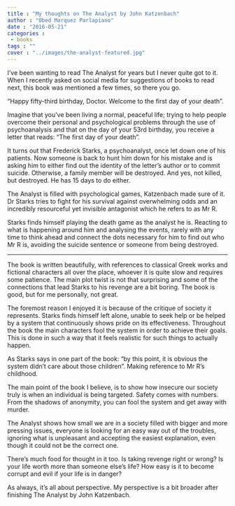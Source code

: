 ```yaml
---
title : "My thoughts on The Analyst by John Katzenbach"
author : "Obed Marquez Parlapiano"
date : "2016-05-21"
categories : 
 - books
tags : ""
cover : "../images/the-analyst-featured.jpg"
---
```


I’ve been wanting to read The Analyst for years but I never quite got to it. When I recently asked on social media for suggestions of books to read next, this book was mentioned a few times, so there you go.

“Happy fifty-third birthday, Doctor. Welcome to the first day of your death”.

Imagine that you’ve been living a normal, peaceful life; trying to help people overcome their personal and psychological problems through the use of psychoanalysis and that on the day of your 53rd birthday, you receive a letter that reads: “The first day of your death”.

It turns out that Frederick Starks, a psychoanalyst, once let down one of his patients. Now someone is back to hunt him down for his mistake and is asking him to either find out the identity of the letter’s author or to commit suicide. Otherwise, a family member will be destroyed. And yes, not killed, but destroyed. He has 15 days to do either.

The Analyst is filled with psychological games, Katzenbach made sure of it. Dr Starks tries to fight for his survival against overwhelming odds and an incredibly resourceful yet invisible antagonist which he refers to as Mr R.

Starks finds himself playing the death game as the analyst he is. Reacting to what is happening around him and analysing the events, rarely with any time to think ahead and connect the dots necessary for him to find out who Mr R is, avoiding the suicide sentence or someone from being destroyed.

* * *

The book is written beautifully, with references to classical Greek works and fictional characters all over the place, whoever it is quite slow and requires some patience. The main plot twist is not that surprising and some of the connections that lead Starks to his revenge are a bit boring. The book is good, but for me personally, not great.

The foremost reason I enjoyed it is because of the critique of society it represents. Starks finds himself left alone, unable to seek help or be helped by a system that continuously shows pride on its effectiveness. Throughout the book the main characters fool the system in order to achieve their goals. This is done in such a way that it feels realistic for such things to actually happen.

As Starks says in one part of the book: “by this point, it is obvious the system didn’t care about those children”. Making reference to Mr R’s childhood.

The main point of the book I believe, is to show how insecure our society truly is when an individual is being targeted. Safety comes with numbers. From the shadows of anonymity, you can fool the system and get away with murder.

The Analyst shows how small we are in a society filled with bigger and more pressing issues, everyone is looking for an easy way out of the troubles, ignoring what is unpleasant and accepting the easiest explanation, even though it could not be the correct one.

There’s much food for thought in it too. Is taking revenge right or wrong? Is your life worth more than someone else’s life? How easy is it to become corrupt and evil if your life is in danger?

As always, it’s all about perspective. My perspective is a bit broader after finishing The Analyst by John Katzenbach.
